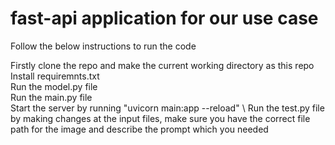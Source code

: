 # fast-api application for our use case 
Follow the below instructions to run the code 

Firstly clone the repo and make the current working directory as this repo \
Install requiremnts.txt \
Run the model.py file \
Run the main.py file \
Start the server by running "uvicorn main:app --reload" \ 
Run the test.py file by making changes at the input files, make sure you have the correct file path for the image and describe the prompt which you needed 

